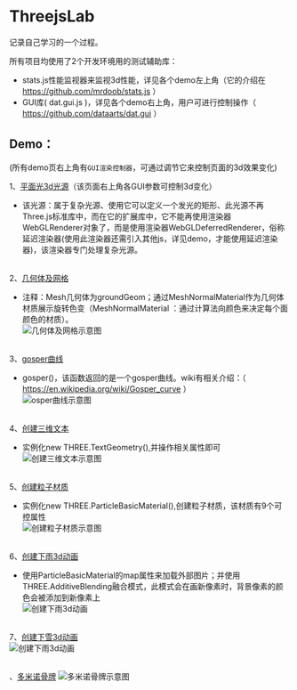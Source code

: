 ﻿# ThreejsLab

记录自己学习的一个过程。

所有项目均使用了2个开发环境用的测试辅助库：
*  stats.js性能监视器来监视3d性能，详见各个demo左上角（它的介绍在 <https://github.com/mrdoob/stats.js> ）
*  GUI库( dat.gui.js )，详见各个demo右上角，用户可进行控制操作（ <https://github.com/dataarts/dat.gui> ）

## Demo：
(所有demo页右上角有`GUI渲染控制器`，可通过调节它来控制页面的3d效果变化)


1、[平面光3d光源](http://zouyang1230.com/project/threejs/areaLight.html)（该页面右上角各GUI参数可控制3d变化）
* 该光源：属于复杂光源、使用它可以定义一个发光的矩形、此光源不再Three.js标准库中，而在它的扩展库中，它不能再使用渲染器WebGLRenderer对象了，而是使用渲染器WebGLDeferredRenderer，俗称延迟渲染器(使用此渲染器还需引入其他js，详见demo，才能使用延迟渲染器)，该渲染器专门处理复杂光源。
<br /><br />

2、[几何体及网格](http://zouyang1230.com/project/threejs/meshMaterial.html)
* 注释：Mesh几何体为groundGeom；通过MeshNormalMaterial作为几何体材质展示旋转色变（MeshNormalMaterial ：通过计算法向颜色来决定每个面颜色的材质）。<br />
![几何体及网格示意图](https://github.com/zouyang1230/ThreejsDemos/raw/master/images/meshMaterial.gif)
<br /><br />

3、[gosper曲线](http://zouyang1230.com/project/threejs/lineMaterial.html)
* gosper()，该函数返回的是一个gosper曲线。wiki有相关介绍：（ <https://en.wikipedia.org/wiki/Gosper_curve> ）<br />
![osper曲线示意图](https://github.com/zouyang1230/ThreejsDemos/raw/master/images/lineMaterial.gif)
<br /><br />

4、[创建三维文本](http://zouyang1230.com/project/threejs/textGeometry.html)
* 实例化new THREE.TextGeometry(),并操作相关属性即可<br />
![创建三维文本示意图](https://github.com/zouyang1230/ThreejsDemos/raw/master/images/textGeometry.jpg)
<br /><br />

5、[创建粒子材质](http://zouyang1230.com/project/threejs/pointCloud.html)
* 实例化new THREE.ParticleBasicMaterial(),创建粒子材质，该材质有9个可控属性<br />
![创建粒子材质示意图](https://github.com/zouyang1230/ThreejsDemos/raw/master/images/pointCloud.jpg)
<br /><br />

6、[创建下雨3d动画](http://zouyang1230.com/project/threejs/rainyScene.html)
* 使用ParticleBasicMaterial的map属性来加载外部图片；并使用 THREE.AdditiveBlending融合模式，此模式会在画新像素时，背景像素的颜色会被添加到新像素上<br />
![创建下雨3d动画](https://github.com/zouyang1230/ThreejsDemos/raw/master/images/rainyScene.gif)
<br /><br />

7、[创建下雪3d动画](http://zouyang1230.com/project/threejs/snowyScene.html)<br />
![创建下雨3d动画](https://github.com/zouyang1230/ThreejsDemos/raw/master/images/snowyScene.gif)
<br /><br />

、[多米诺骨牌](http://zouyang1230.com/project/threejs/card.html)
![多米诺骨牌示意图](https://github.com/zouyang1230/ThreejsDemos/raw/master/images/dmngp.gif)







